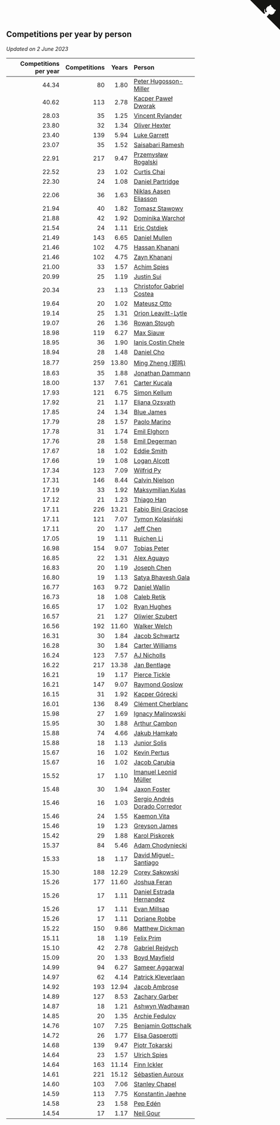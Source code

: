 ## Competitions per year by person

*Updated on  2 June 2023*

| Competitions per year | Competitions | Years | Person |
| ---: | ---: | ---: | :--- |
| 44.34 | 80 | 1.80 | [Peter Hugosson-Miller](https://www.worldcubeassociation.org/persons/2021HUGO01) |
| 40.62 | 113 | 2.78 | [Kacper Paweł Dworak](https://www.worldcubeassociation.org/persons/2020DWOR01) |
| 28.03 | 35 | 1.25 | [Vincent Rylander](https://www.worldcubeassociation.org/persons/2022RYLA01) |
| 23.80 | 32 | 1.34 | [Oliver Hexter](https://www.worldcubeassociation.org/persons/2022HEXT01) |
| 23.40 | 139 | 5.94 | [Luke Garrett](https://www.worldcubeassociation.org/persons/2017GARR05) |
| 23.07 | 35 | 1.52 | [Saisabari Ramesh](https://www.worldcubeassociation.org/persons/2021RAME01) |
| 22.91 | 217 | 9.47 | [Przemysław Rogalski](https://www.worldcubeassociation.org/persons/2013ROGA02) |
| 22.52 | 23 | 1.02 | [Curtis Chai](https://www.worldcubeassociation.org/persons/2022CHAI02) |
| 22.30 | 24 | 1.08 | [Daniel Partridge](https://www.worldcubeassociation.org/persons/2022PART02) |
| 22.06 | 36 | 1.63 | [Niklas Aasen Eliasson](https://www.worldcubeassociation.org/persons/2021ELIA01) |
| 21.94 | 40 | 1.82 | [Tomasz Stawowy](https://www.worldcubeassociation.org/persons/2021STAW01) |
| 21.88 | 42 | 1.92 | [Dominika Warchoł](https://www.worldcubeassociation.org/persons/2021WARC01) |
| 21.54 | 24 | 1.11 | [Eric Ostdiek](https://www.worldcubeassociation.org/persons/2022OSTD01) |
| 21.49 | 143 | 6.65 | [Daniel Mullen](https://www.worldcubeassociation.org/persons/2016MULL04) |
| 21.46 | 102 | 4.75 | [Hassan Khanani](https://www.worldcubeassociation.org/persons/2018KHAN26) |
| 21.46 | 102 | 4.75 | [Zayn Khanani](https://www.worldcubeassociation.org/persons/2018KHAN28) |
| 21.00 | 33 | 1.57 | [Achim Spies](https://www.worldcubeassociation.org/persons/2021SPIE01) |
| 20.99 | 25 | 1.19 | [Justin Sui](https://www.worldcubeassociation.org/persons/2022SUIJ01) |
| 20.34 | 23 | 1.13 | [Christofor Gabriel Costea](https://www.worldcubeassociation.org/persons/2022COST03) |
| 19.64 | 20 | 1.02 | [Mateusz Otto](https://www.worldcubeassociation.org/persons/2022OTTO01) |
| 19.14 | 25 | 1.31 | [Orion Leavitt-Lytle](https://www.worldcubeassociation.org/persons/2022LEAV01) |
| 19.07 | 26 | 1.36 | [Rowan Stough](https://www.worldcubeassociation.org/persons/2022STOU01) |
| 18.98 | 119 | 6.27 | [Max Siauw](https://www.worldcubeassociation.org/persons/2017SIAU02) |
| 18.95 | 36 | 1.90 | [Ianis Costin Chele](https://www.worldcubeassociation.org/persons/2021CHEL01) |
| 18.94 | 28 | 1.48 | [Daniel Cho](https://www.worldcubeassociation.org/persons/2021CHOD01) |
| 18.77 | 259 | 13.80 | [Ming Zheng (郑鸣)](https://www.worldcubeassociation.org/persons/2009ZHEN11) |
| 18.63 | 35 | 1.88 | [Jonathan Dammann](https://www.worldcubeassociation.org/persons/2021DAMM01) |
| 18.00 | 137 | 7.61 | [Carter Kucala](https://www.worldcubeassociation.org/persons/2015KUCA01) |
| 17.93 | 121 | 6.75 | [Simon Kellum](https://www.worldcubeassociation.org/persons/2016KELL12) |
| 17.92 | 21 | 1.17 | [Eliana Ozsvath](https://www.worldcubeassociation.org/persons/2022OZSV01) |
| 17.85 | 24 | 1.34 | [Blue James](https://www.worldcubeassociation.org/persons/2022JAME01) |
| 17.79 | 28 | 1.57 | [Paolo Marino](https://www.worldcubeassociation.org/persons/2021MARI04) |
| 17.78 | 31 | 1.74 | [Emil Elghorn](https://www.worldcubeassociation.org/persons/2021ELGH01) |
| 17.76 | 28 | 1.58 | [Emil Degerman](https://www.worldcubeassociation.org/persons/2021DEGE01) |
| 17.67 | 18 | 1.02 | [Eddie Smith](https://www.worldcubeassociation.org/persons/2022SMIT20) |
| 17.66 | 19 | 1.08 | [Logan Alcott](https://www.worldcubeassociation.org/persons/2022ALCO02) |
| 17.34 | 123 | 7.09 | [Wilfrid Py](https://www.worldcubeassociation.org/persons/2016PYWI01) |
| 17.31 | 146 | 8.44 | [Calvin Nielson](https://www.worldcubeassociation.org/persons/2014NIEL03) |
| 17.19 | 33 | 1.92 | [Maksymilian Kulas](https://www.worldcubeassociation.org/persons/2021KULA02) |
| 17.12 | 21 | 1.23 | [Thiago Han](https://www.worldcubeassociation.org/persons/2022HANT01) |
| 17.11 | 226 | 13.21 | [Fabio Bini Graciose](https://www.worldcubeassociation.org/persons/2010GRAC02) |
| 17.11 | 121 | 7.07 | [Tymon Kolasiński](https://www.worldcubeassociation.org/persons/2016KOLA02) |
| 17.11 | 20 | 1.17 | [Jeff Chen](https://www.worldcubeassociation.org/persons/2022CHEN19) |
| 17.05 | 19 | 1.11 | [Ruichen Li](https://www.worldcubeassociation.org/persons/2022LIRU02) |
| 16.98 | 154 | 9.07 | [Tobias Peter](https://www.worldcubeassociation.org/persons/2014PETE03) |
| 16.85 | 22 | 1.31 | [Alex Aguayo](https://www.worldcubeassociation.org/persons/2022AGUA01) |
| 16.83 | 20 | 1.19 | [Joseph Chen](https://www.worldcubeassociation.org/persons/2022CHEN16) |
| 16.80 | 19 | 1.13 | [Satya Bhavesh Gala](https://www.worldcubeassociation.org/persons/2022GALA03) |
| 16.77 | 163 | 9.72 | [Daniel Wallin](https://www.worldcubeassociation.org/persons/2013WALL03) |
| 16.73 | 18 | 1.08 | [Caleb Retik](https://www.worldcubeassociation.org/persons/2022RETI01) |
| 16.65 | 17 | 1.02 | [Ryan Hughes](https://www.worldcubeassociation.org/persons/2022HUGH04) |
| 16.57 | 21 | 1.27 | [Oliwier Szubert](https://www.worldcubeassociation.org/persons/2022SZUB01) |
| 16.56 | 192 | 11.60 | [Walker Welch](https://www.worldcubeassociation.org/persons/2011WELC01) |
| 16.31 | 30 | 1.84 | [Jacob Schwartz](https://www.worldcubeassociation.org/persons/2021SCHW01) |
| 16.28 | 30 | 1.84 | [Carter Williams](https://www.worldcubeassociation.org/persons/2021WILL06) |
| 16.24 | 123 | 7.57 | [AJ Nicholls](https://www.worldcubeassociation.org/persons/2015NICH04) |
| 16.22 | 217 | 13.38 | [Jan Bentlage](https://www.worldcubeassociation.org/persons/2010BENT01) |
| 16.21 | 19 | 1.17 | [Pierce Tickle](https://www.worldcubeassociation.org/persons/2022TICK01) |
| 16.21 | 147 | 9.07 | [Raymond Goslow](https://www.worldcubeassociation.org/persons/2014GOSL01) |
| 16.15 | 31 | 1.92 | [Kacper Górecki](https://www.worldcubeassociation.org/persons/2021GORE01) |
| 16.01 | 136 | 8.49 | [Clément Cherblanc](https://www.worldcubeassociation.org/persons/2014CHER05) |
| 15.98 | 27 | 1.69 | [Ignacy Malinowski](https://www.worldcubeassociation.org/persons/2021MALI02) |
| 15.95 | 30 | 1.88 | [Arthur Cambon](https://www.worldcubeassociation.org/persons/2021CAMB01) |
| 15.88 | 74 | 4.66 | [Jakub Hamkało](https://www.worldcubeassociation.org/persons/2018HAMK01) |
| 15.88 | 18 | 1.13 | [Junior Solis](https://www.worldcubeassociation.org/persons/2022SOLI03) |
| 15.67 | 16 | 1.02 | [Kevin Pertus](https://www.worldcubeassociation.org/persons/2022PERT01) |
| 15.67 | 16 | 1.02 | [Jacob Carubia](https://www.worldcubeassociation.org/persons/2022CARU02) |
| 15.52 | 17 | 1.10 | [Imanuel Leonid Müller](https://www.worldcubeassociation.org/persons/2022MULL02) |
| 15.48 | 30 | 1.94 | [Jaxon Foster](https://www.worldcubeassociation.org/persons/2021FOST01) |
| 15.46 | 16 | 1.03 | [Sergio Andrés Dorado Corredor](https://www.worldcubeassociation.org/persons/2022CORR05) |
| 15.46 | 24 | 1.55 | [Kaemon Vita](https://www.worldcubeassociation.org/persons/2021VITA01) |
| 15.46 | 19 | 1.23 | [Greyson James](https://www.worldcubeassociation.org/persons/2022JAME02) |
| 15.42 | 29 | 1.88 | [Karol Piskorek](https://www.worldcubeassociation.org/persons/2021PISK01) |
| 15.37 | 84 | 5.46 | [Adam Chodyniecki](https://www.worldcubeassociation.org/persons/2017CHOD02) |
| 15.33 | 18 | 1.17 | [David Miguel-Santiago](https://www.worldcubeassociation.org/persons/2022MIGU02) |
| 15.30 | 188 | 12.29 | [Corey Sakowski](https://www.worldcubeassociation.org/persons/2011SAKO01) |
| 15.26 | 177 | 11.60 | [Joshua Feran](https://www.worldcubeassociation.org/persons/2011FERA01) |
| 15.26 | 17 | 1.11 | [Daniel Estrada Hernandez](https://www.worldcubeassociation.org/persons/2022HERN07) |
| 15.26 | 17 | 1.11 | [Evan Millsap](https://www.worldcubeassociation.org/persons/2022MILL05) |
| 15.26 | 17 | 1.11 | [Doriane Robbe](https://www.worldcubeassociation.org/persons/2022ROBB03) |
| 15.22 | 150 | 9.86 | [Matthew Dickman](https://www.worldcubeassociation.org/persons/2013DICK01) |
| 15.11 | 18 | 1.19 | [Felix Prim](https://www.worldcubeassociation.org/persons/2022PRIM01) |
| 15.10 | 42 | 2.78 | [Gabriel Rejdych](https://www.worldcubeassociation.org/persons/2020REJD01) |
| 15.09 | 20 | 1.33 | [Boyd Mayfield](https://www.worldcubeassociation.org/persons/2022MAYF01) |
| 14.99 | 94 | 6.27 | [Sameer Aggarwal](https://www.worldcubeassociation.org/persons/2017AGGA01) |
| 14.97 | 62 | 4.14 | [Patrick Kleverlaan](https://www.worldcubeassociation.org/persons/2019KLEV01) |
| 14.92 | 193 | 12.94 | [Jacob Ambrose](https://www.worldcubeassociation.org/persons/2010AMBR01) |
| 14.89 | 127 | 8.53 | [Zachary Garber](https://www.worldcubeassociation.org/persons/2014GARB01) |
| 14.87 | 18 | 1.21 | [Ashwyn Wadhawan](https://www.worldcubeassociation.org/persons/2022WADH02) |
| 14.85 | 20 | 1.35 | [Archie Fedulov](https://www.worldcubeassociation.org/persons/2022FEDU01) |
| 14.76 | 107 | 7.25 | [Benjamin Gottschalk](https://www.worldcubeassociation.org/persons/2016GOTT01) |
| 14.72 | 26 | 1.77 | [Elisa Gasperotti](https://www.worldcubeassociation.org/persons/2021GASP01) |
| 14.68 | 139 | 9.47 | [Piotr Tokarski](https://www.worldcubeassociation.org/persons/2013TOKA01) |
| 14.64 | 23 | 1.57 | [Ulrich Spies](https://www.worldcubeassociation.org/persons/2021SPIE02) |
| 14.64 | 163 | 11.14 | [Finn Ickler](https://www.worldcubeassociation.org/persons/2012ICKL01) |
| 14.61 | 221 | 15.12 | [Sébastien Auroux](https://www.worldcubeassociation.org/persons/2008AURO01) |
| 14.60 | 103 | 7.06 | [Stanley Chapel](https://www.worldcubeassociation.org/persons/2016CHAP04) |
| 14.59 | 113 | 7.75 | [Konstantin Jaehne](https://www.worldcubeassociation.org/persons/2015JAEH01) |
| 14.58 | 23 | 1.58 | [Pep Edén](https://www.worldcubeassociation.org/persons/2021EDEN01) |
| 14.54 | 17 | 1.17 | [Neil Gour](https://www.worldcubeassociation.org/persons/2022GOUR01) |


<a href="https://github.com/jonatanklosko/wca_statistics" class="github-corner" aria-label="View source on Github"><svg width="80" height="80" viewBox="0 0 250 250" style="fill:#151513; color:#fff; position: absolute; top: 0; border: 0; right: 0;" aria-hidden="true"><path d="M0,0 L115,115 L130,115 L142,142 L250,250 L250,0 Z"></path><path d="M128.3,109.0 C113.8,99.7 119.0,89.6 119.0,89.6 C122.0,82.7 120.5,78.6 120.5,78.6 C119.2,72.0 123.4,76.3 123.4,76.3 C127.3,80.9 125.5,87.3 125.5,87.3 C122.9,97.6 130.6,101.9 134.4,103.2" fill="currentColor" style="transform-origin: 130px 106px;" class="octo-arm"></path><path d="M115.0,115.0 C114.9,115.1 118.7,116.5 119.8,115.4 L133.7,101.6 C136.9,99.2 139.9,98.4 142.2,98.6 C133.8,88.0 127.5,74.4 143.8,58.0 C148.5,53.4 154.0,51.2 159.7,51.0 C160.3,49.4 163.2,43.6 171.4,40.1 C171.4,40.1 176.1,42.5 178.8,56.2 C183.1,58.6 187.2,61.8 190.9,65.4 C194.5,69.0 197.7,73.2 200.1,77.6 C213.8,80.2 216.3,84.9 216.3,84.9 C212.7,93.1 206.9,96.0 205.4,96.6 C205.1,102.4 203.0,107.8 198.3,112.5 C181.9,128.9 168.3,122.5 157.7,114.1 C157.9,116.9 156.7,120.9 152.7,124.9 L141.0,136.5 C139.8,137.7 141.6,141.9 141.8,141.8 Z" fill="currentColor" class="octo-body"></path></svg></a><style>.github-corner:hover .octo-arm{animation:octocat-wave 560ms ease-in-out}@keyframes octocat-wave{0%,100%{transform:rotate(0)}20%,60%{transform:rotate(-25deg)}40%,80%{transform:rotate(10deg)}}@media (max-width:500px){.github-corner:hover .octo-arm{animation:none}.github-corner .octo-arm{animation:octocat-wave 560ms ease-in-out}}</style>
